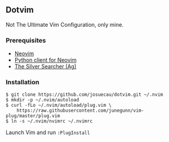 ## Dotvim

Not The Ultimate Vim Configuration, only mine.

### Prerequisites

* [Neovim](https://github.com/neovim/neovim/wiki/Installing)
* [Python client for Neovim](https://github.com/neovim/python-client)
* [The Silver Searcher (Ag)](http://geoff.greer.fm/ag/)

### Installation

    $ git clone https://github.com/josuecau/dotvim.git ~/.nvim
    $ mkdir -p ~/.nvim/autoload
    $ curl -fLo ~/.nvim/autoload/plug.vim \
        https://raw.githubusercontent.com/junegunn/vim-plug/master/plug.vim
    $ ln -s ~/.nvim/nvimrc ~/.nvimrc

Launch Vim and run `:PlugInstall`
